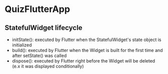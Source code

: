 # QuizFlutterApp
## StatefulWidget lifecycle
- initState(): executed by Flutter when the StatefulWidget's state object is initialized
- build(): executed by Flutter when the Widget is built for the first time and after setState() was called
- dispose(): executed by Flutter right before the Widget will be deleted (e.x it was displayed conditionally) 